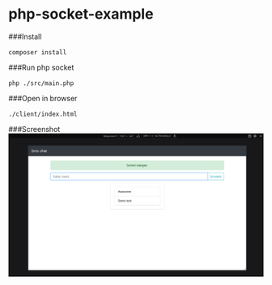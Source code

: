 # php-socket-example
###Install
```shell
composer install
```
###Run php socket
```shell
php ./src/main.php
```
###Open in browser
```shell
./client/index.html
```

###Screenshot
![screenshot](./screen.png)